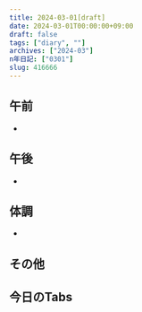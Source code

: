 ```yaml
---
title: 2024-03-01[draft]
date: 2024-03-01T00:00:00+09:00
draft: false
tags: ["diary", ""]
archives: ["2024-03"]
n年日記: ["0301"]
slug: 416666
---
```

## 午前
- 
## 午後
- 
## 体調
- 
## その他
## 今日のTabs